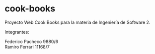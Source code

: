 cook-books
==========

Proyecto Web Cook Books para la materia de Ingeniería de Software 2.

Integrantes:

Federico Pacheco  9880/6<br>
Ramiro Ferrari    11168/7<br>
